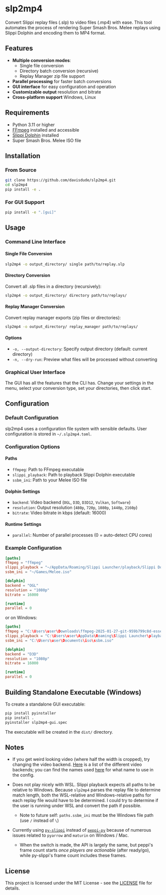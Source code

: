 # slp2mp4

Convert Slippi replay files (.slp) to video files (.mp4) with ease. This tool automates the process of rendering Super Smash Bros. Melee replays using Slippi Dolphin and encoding them to MP4 format.

## Features

- **Multiple conversion modes**:
  - Single file conversion
  - Directory batch conversion (recursive)
  - Replay Manager zip file support
- **Parallel processing** for faster batch conversions
- **GUI interface** for easy configuration and operation
- **Customizable output** resolution and bitrate
- **Cross-platform support**  Windows, Linux

## Requirements

- Python 3.11 or higher
- [FFmpeg](https://ffmpeg.org/) installed and accessible
- [Slippi Dolphin](https://slippi.gg/downloads) installed
- Super Smash Bros. Melee ISO file

## Installation

### From Source

```bash
git clone https://github.com/davisdude/slp2mp4.git
cd slp2mp4
pip install -e .
```

### For GUI Support

```bash
pip install -e ".[gui]"
```

## Usage

### Command Line Interface

#### Single File Conversion
```bash
slp2mp4 -o output_directory/ single path/to/replay.slp
```

#### Directory Conversion
Convert all .slp files in a directory (recursively):
```bash
slp2mp4 -o output_directory/ directory path/to/replays/
```

#### Replay Manager Conversion
Convert replay manager exports (zip files or directories):
```bash
slp2mp4 -o output_directory/ replay_manager path/to/replays/
```

#### Options
- `-o, --output-directory`: Specify output directory (default: current directory)
- `-n, --dry-run`: Preview what files will be processed without converting

### Graphical User Interface

The GUI has all the features that the CLI has. Change your settings in the menu, select your conversion type, set your directories, then click start.

## Configuration

### Default Configuration

slp2mp4 uses a configuration file system with sensible defaults. User configuration is stored in `~/.slp2mp4.toml`.

### Configuration Options

#### Paths
- `ffmpeg`: Path to FFmpeg executable
- `slippi_playback`: Path to playback Slippi Dolphin executable
- `ssbm_ini`: Path to your Melee ISO file

#### Dolphin Settings
- `backend`: Video backend (`OGL`, `D3D`, `D3D12`, `Vulkan`, `Software`)
- `resolution`: Output resolution (`480p`, `720p`, `1080p`, `1440p`, `2160p`)
- `bitrate`: Video bitrate in kbps (default: 16000)

#### Runtime Settings
- `parallel`: Number of parallel processes (0 = auto-detect CPU cores)

### Example Configuration

```toml
[paths]
ffmpeg = "ffmpeg"
slippi_playback = "~/AppData/Roaming/Slippi Launcher/playback/Slippi Dolphin.exe"
ssbm_ini = "~/Games/Melee.iso"

[dolphin]
backend = "OGL"
resolution = "1080p"
bitrate = 16000

[runtime]
parallel = 0
```

or on Windows:

```toml
[paths]
ffmpeg = "C:\Users\user\Downloads\ffmpeg-2025-01-27-git-959b799c8d-essentials_build\bin\ffmpeg.exe"
slippi_playback = "C:\Users\user\AppData\Roaming\Slippi Launcher\playback\Slippi Dolphin.exe"
ssbm_ini = "C:\Users\user\Documents\iso\ssbm.iso"

[dolphin]
backend = "D3D"
resolution = "1080p"
bitrate = 16000

[runtime]
parallel = 0
```

## Building Standalone Executable (Windows)

To create a standalone GUI executable:

```bash
pip install pyinstaller
pip install .
pyinstaller slp2mp4-gui.spec
```

The executable will be created in the `dist/` directory.

## Notes

* If you get weird looking video (where half the width is cropped), try
  changing the video backend. [Here][dolphin-video-backends] is a list of the
  different video backends; you can find the names used
  [here][dolphin-video-backends-src] for what name to use in the config.

* Does not play nicely with WSL. Slippi playback expects all paths to be
  relative to Windows. Because `slp2mp4` parses the replay file to determine
  match length, both the WSL-relative and Windows-relative paths for each
  replay file would have to be determined. I could try to determine if the user
  is running under WSL and convert the path if possible.

    * Note to future self: `paths.ssbm_ini` must be the Windows file path (use
      `/` instead of `\`)

* Currently using [`py-slippi`][py-slippi] instead of [`peppi-py`][peppi-py]
  because of numerous issues related to `pyarrow` and `maturin` on Windows /
  Mac.

    * When the switch is made, the API is largely the same, but peppi's frame
      count starts *once players are actionable* (after ready/go), while
      py-slippi's frame count includes these frames.


[dolphin-video-backends-src]: https://github.com/dolphin-emu/dolphin/tree/master/Source/Core/VideoBackends
[dolphin-video-backends]: https://wiki.dolphin-emu.org/index.php?title=Configuration_Guide#Video_Backend
[peppi-py]: https://github.com/hohav/peppi-py
[py-slippi]: https://github.com/hohav/py-slippi

## License

This project is licensed under the MIT License - see the [LICENSE](LICENSE) file for details.
